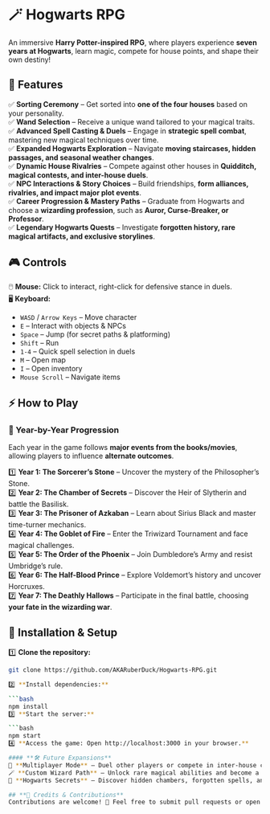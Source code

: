 # 🪄 Hogwarts RPG  

An immersive **Harry Potter-inspired RPG**, where players experience **seven years at Hogwarts**, learn magic, compete for house points, and shape their own destiny!  

## **🏰 Features**  

✅ **Sorting Ceremony** – Get sorted into **one of the four houses** based on your personality.  
✅ **Wand Selection** – Receive a unique wand tailored to your magical traits.  
✅ **Advanced Spell Casting & Duels** – Engage in **strategic spell combat**, mastering new magical techniques over time.  
✅ **Expanded Hogwarts Exploration** – Navigate **moving staircases, hidden passages, and seasonal weather changes**.  
✅ **Dynamic House Rivalries** – Compete against other houses in **Quidditch, magical contests, and inter-house duels**.  
✅ **NPC Interactions & Story Choices** – Build friendships, **form alliances, rivalries, and impact major plot events**.  
✅ **Career Progression & Mastery Paths** – Graduate from Hogwarts and choose a **wizarding profession**, such as **Auror, Curse-Breaker, or Professor**.  
✅ **Legendary Hogwarts Quests** – Investigate **forgotten history, rare magical artifacts, and exclusive storylines**.  

## **🎮 Controls**  

🖱️ **Mouse:** Click to interact, right-click for defensive stance in duels.  
🖥️ **Keyboard:**  
- `WASD` / `Arrow Keys` – Move character  
- `E` – Interact with objects & NPCs  
- `Space` – Jump (for secret paths & platforming)  
- `Shift` – Run  
- `1-4` – Quick spell selection in duels  
- `M` – Open map  
- `I` – Open inventory  
- `Mouse Scroll` – Navigate items  

## **⚡ How to Play**  

### **🧙 Year-by-Year Progression**  
Each year in the game follows **major events from the books/movies**, allowing players to influence **alternate outcomes**.  

1️⃣ **Year 1: The Sorcerer’s Stone** – Uncover the mystery of the Philosopher’s Stone.  
2️⃣ **Year 2: The Chamber of Secrets** – Discover the Heir of Slytherin and battle the Basilisk.  
3️⃣ **Year 3: The Prisoner of Azkaban** – Learn about Sirius Black and master time-turner mechanics.  
4️⃣ **Year 4: The Goblet of Fire** – Enter the Triwizard Tournament and face magical challenges.  
5️⃣ **Year 5: The Order of the Phoenix** – Join Dumbledore’s Army and resist Umbridge’s rule.  
6️⃣ **Year 6: The Half-Blood Prince** – Explore Voldemort’s history and uncover Horcruxes.  
7️⃣ **Year 7: The Deathly Hallows** – Participate in the final battle, choosing **your fate in the wizarding war**.  

## **🚀 Installation & Setup**  

1️⃣ **Clone the repository:**  
```bash
git clone https://github.com/AKARuberDuck/Hogwarts-RPG.git

2️⃣ **Install dependencies:**

```bash
npm install
3️⃣ **Start the server:**

```bash
npm start
4️⃣ **Access the game: Open http://localhost:3000 in your browser.**

#### **🛠️ Future Expansions**
🎩 **Multiplayer Mode** – Duel other players or compete in inter-house challenges.
🪄 **Custom Wizard Path** – Unlock rare magical abilities and become a legendary wizard.
🏰 **Hogwarts Secrets** – Discover hidden chambers, forgotten spells, and mythical creatures.

## **📜 Credits & Contributions**
Contributions are welcome! 🧙 Feel free to submit pull requests or open issues to help improve the game. 🚀

